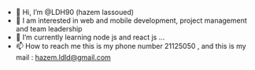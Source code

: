 - 👋 Hi, I’m @LDH90 (hazem lassoued)
- 👀 I am interested in web and mobile development, project management and team leadership
- 🌱 I’m currently learning node js and react js ...
- 📫 How to reach me
   this is my phone number 21125050 , and this is my mail : hazem.ldld@gmail.com 
